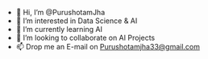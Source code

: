 - 👋 Hi, I’m @PurushotamJha
- 👀 I’m interested in Data Science & AI
- 🌱 I’m currently learning AI
- 💞️ I’m looking to collaborate on AI Projects
- 📫 Drop me an E-mail on Purushotamjha33@gmail.com

<!---
PurushotamJha/PurushotamJha is a ✨ special ✨ repository because its `README.md` (this file) appears on your GitHub profile.
You can click the Preview link to take a look at your changes.
--->
